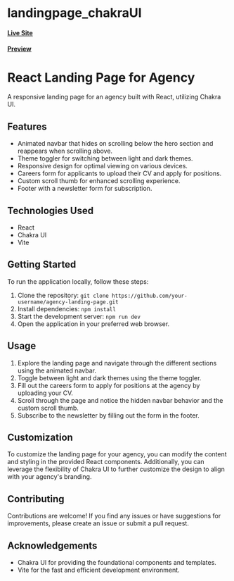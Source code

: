 # landingpage_chakraUI

#### [Live Site](https://loremagency.netlify.app/)
#### [Preview](./public/preview.png)

# React Landing Page for Agency

A responsive landing page for an agency built with React, utilizing Chakra UI.

## Features

- Animated navbar that hides on scrolling below the hero section and reappears when scrolling above.
- Theme toggler for switching between light and dark themes.
- Responsive design for optimal viewing on various devices.
- Careers form for applicants to upload their CV and apply for positions.
- Custom scroll thumb for enhanced scrolling experience.
- Footer with a newsletter form for subscription.

## Technologies Used

- React
- Chakra UI
- Vite

## Getting Started

To run the application locally, follow these steps:

1. Clone the repository: `git clone https://github.com/your-username/agency-landing-page.git`
2. Install dependencies: `npm install`
3. Start the development server: `npm run dev`
4. Open the application in your preferred web browser.

## Usage

1. Explore the landing page and navigate through the different sections using the animated navbar.
2. Toggle between light and dark themes using the theme toggler.
3. Fill out the careers form to apply for positions at the agency by uploading your CV.
4. Scroll through the page and notice the hidden navbar behavior and the custom scroll thumb.
5. Subscribe to the newsletter by filling out the form in the footer.

## Customization

To customize the landing page for your agency, you can modify the content and styling in the provided React components. Additionally, you can leverage the flexibility of Chakra UI to further customize the design to align with your agency's branding.

## Contributing

Contributions are welcome! If you find any issues or have suggestions for improvements, please create an issue or submit a pull request.

## Acknowledgements

- Chakra UI for providing the foundational components and templates.
- Vite for the fast and efficient development environment.
